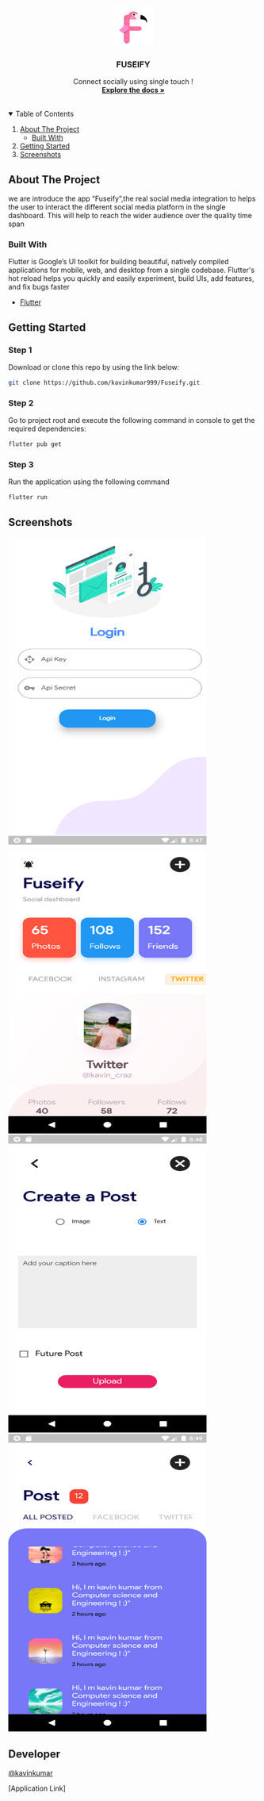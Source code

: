 <!-- app name -->
<br />
<p align="center">
  <a href="">
    <img src="fuseify.png" alt="Logo" width="80" height="80">
  </a>

  <h3 align="center">FUSEIFY</h3>

  <p align="center">
    Connect socially using single touch ! 
    <br />
    <a href=""><strong>Explore the docs »</strong></a>
    <br />
    <br />
  </p>
</p>

<details open="open">
  <summary>Table of Contents</summary>
  <ol>
    <li>
      <a href="#about-the-project">About The Project</a>
      <ul>
        <li><a href="#built-with">Built With</a></li>
      </ul>
    </li>
    <li>
      <a href="#getting-started">Getting Started</a>
    </li>
    <li><a href="#screenshots">Screenshots</a></li>
  </ol>
</details>



<!-- ABOUT THE PROJECT -->
## About The Project

we are introduce the app “Fuseify”,the real social media integration to helps the user to interact the different social media platform in the single dashboard. This will help to reach the wider audience over the quality time span

### Built With

Flutter is Google’s UI toolkit for building beautiful, natively compiled applications for mobile, web, and desktop from a single codebase. Flutter's hot reload helps you quickly and easily experiment, build UIs, add features, and fix bugs faster
* [Flutter](https://flutter.dev/)



<!-- GETTING STARTED -->
## Getting Started


### Step 1
Download or clone this repo by using the link below:
   ```sh
   git clone https://github.com/kavinkumar999/Fuseify.git
   ```
### Step 2
Go to project root and execute the following command in console to get the required dependencies:
   ```sh
   flutter pub get 
   ```
### Step 3
Run the application using the following command
   ```sh   
   flutter run
   ```


<!-- EXAMPLES -->
## Screenshots
<div align = "left" >
    <img src="flutter_01.png" style="margin-right: 130px"  alt="image1" width="400" height="600" > 
   <img src="flutter_02.png" style="margin-right: 130px"  alt="image2" width="400" height="600"  > 
 <img src="flutter_03.png" style="margin-right: 130px" alt="image3"  width="400" height="600" >
   <img src="flutter_04.png" style="margin-right: 130px"  alt="image4"  width="400" height="600"  >
  
  
  
</div>


   
  
  
  




<!-- CONTACT -->
## Developer

[@kavinkumar](https://github.com/kavinkumar999) 

[Application Link] 


